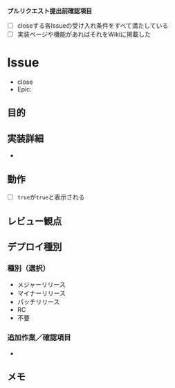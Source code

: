 **プルリクエスト提出前確認項目**
- [ ] closeする各Issueの受け入れ条件をすべて満たしている
- [ ] 実装ページや機能があればそれをWikiに掲載した
# Issue
- close 
- Epic: 
## 目的

## 実装詳細
- 
## 動作
- [ ] `true`が`true`と表示される

## レビュー観点

## デプロイ種別
### 種別（選択）
- メジャーリリース
- マイナーリリース
- パッチリリース
- RC
- 不要
### 追加作業／確認項目
- 
## メモ
